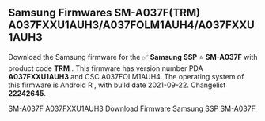 <h2>Samsung Firmwares SM-A037F(TRM) A037FXXU1AUH3/A037FOLM1AUH4/A037FXXU1AUH3</h2>
Download the Samsung firmware for the ✅ <strong>Samsung SSP </strong> ⭐ <strong>SM-A037F</strong> with product code <strong>TRM</strong> . This firmware has version number PDA <strong>A037FXXU1AUH3</strong> and CSC A037FOLM1AUH4. The operating system of this firmware is Android R , with build date 2021-09-22. Changelist <strong>22242645</strong>.


[SM-A037F](https://samfirm.shop/samsung/model/SM-A037F)
[A037FXXU1AUH3](https://samfirm.shop/samsung/pda/A037FXXU1AUH3)
[Download Firmware Samsung SSP SM-A037F](https://samfirm.shop/samsung/firmware/459742)
